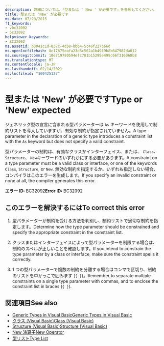 ```yaml
---
description: 詳細については、「型または ' New ' が必要です」を参照してください。
title: 型または 'New' が必要です
ms.date: 07/20/2015
f1_keywords:
- vbc32092
- bc32092
helpviewer_keywords:
- BC32092
ms.assetid: b3041c1d-837c-4d58-bbb4-5c46f227b66d
ms.openlocfilehash: 8c17675eafa23d3c562a1b4919b8b647982da012
ms.sourcegitcommit: 10e719780594efc781b15295e499c66f316068b8
ms.translationtype: MT
ms.contentlocale: ja-JP
ms.lasthandoff: 02/14/2021
ms.locfileid: "100425127"
---
```

# <a name="type-or-new-expected"></a><span data-ttu-id="fabbd-103">型または 'New' が必要です</span><span class="sxs-lookup"><span data-stu-id="fabbd-103">Type or 'New' expected</span></span>

<span data-ttu-id="fabbd-104">ジェネリック型の宣言に含まれる型パラメーターは `As` キーワードを使用して制約リストを導入していますが、有効な制約が指定されていません。</span><span class="sxs-lookup"><span data-stu-id="fabbd-104">A type parameter in the declaration of a generic type introduces a constraint list with the `As` keyword but does not specify a valid constraint.</span></span>  
  
 <span data-ttu-id="fabbd-105">型パラメーターの制約は、有効なクラスかインターフェイス、または、 `Class`、 `Structure`、 `New`キーワードのいずれかにする必要があります。</span><span class="sxs-lookup"><span data-stu-id="fabbd-105">A constraint on a type parameter must be a valid class or interface, or one of the keywords `Class`, `Structure`, or `New`.</span></span> <span data-ttu-id="fabbd-106">無効な制約を指定するか、いずれも指定しない場合、コンパイラはこのエラーを生成します。</span><span class="sxs-lookup"><span data-stu-id="fabbd-106">If you specify an invalid constraint or none at all, the compiler generates this error.</span></span>  
  
 <span data-ttu-id="fabbd-107">**エラー ID:** BC32092</span><span class="sxs-lookup"><span data-stu-id="fabbd-107">**Error ID:** BC32092</span></span>  
  
## <a name="to-correct-this-error"></a><span data-ttu-id="fabbd-108">このエラーを解決するには</span><span class="sxs-lookup"><span data-stu-id="fabbd-108">To correct this error</span></span>  
  
1. <span data-ttu-id="fabbd-109">型パラメーターが制約を受ける方法を判別し、制約リストで適切な制約を指定します。</span><span class="sxs-lookup"><span data-stu-id="fabbd-109">Determine how the type parameter should be constrained and specify the appropriate constraint in the constraint list.</span></span>  
  
2. <span data-ttu-id="fabbd-110">クラスまたはインターフェイスによって型パラメーターを制限する場合は、制約のスペルが正しいことを確認します。</span><span class="sxs-lookup"><span data-stu-id="fabbd-110">If you intend to constrain the type parameter by a class or interface, make sure the constraint spells it correctly.</span></span>  
  
3. <span data-ttu-id="fabbd-111">1 つの型パラメーターで複数の制約を分離する場合はコンマで区切り、制約のリストを中かっこで囲みます (`{ }`)。</span><span class="sxs-lookup"><span data-stu-id="fabbd-111">Remember to separate multiple constraints on a single type parameter with commas, and to enclose the constraint list in braces (`{ }`).</span></span>  
  
## <a name="see-also"></a><span data-ttu-id="fabbd-112">関連項目</span><span class="sxs-lookup"><span data-stu-id="fabbd-112">See also</span></span>

- [<span data-ttu-id="fabbd-113">Generic Types in Visual Basic</span><span class="sxs-lookup"><span data-stu-id="fabbd-113">Generic Types in Visual Basic</span></span>](../programming-guide/language-features/data-types/generic-types.md)
- [<span data-ttu-id="fabbd-114">クラス (Visual Basic)</span><span class="sxs-lookup"><span data-stu-id="fabbd-114">Class (Visual Basic)</span></span>](../language-reference/statements/class-statement.md)
- [<span data-ttu-id="fabbd-115">Structure (Visual Basic)</span><span class="sxs-lookup"><span data-stu-id="fabbd-115">Structure (Visual Basic)</span></span>](../language-reference/statements/structure-statement.md)
- [<span data-ttu-id="fabbd-116">New 演算子</span><span class="sxs-lookup"><span data-stu-id="fabbd-116">New Operator</span></span>](../language-reference/operators/new-operator.md)
- [<span data-ttu-id="fabbd-117">型リスト</span><span class="sxs-lookup"><span data-stu-id="fabbd-117">Type List</span></span>](../language-reference/statements/type-list.md)
